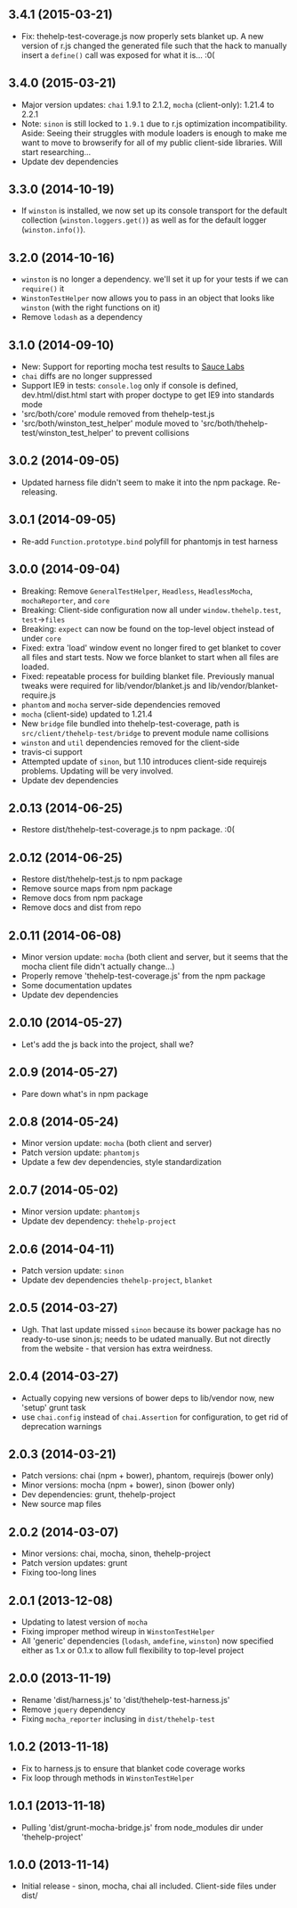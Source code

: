 ## 3.4.1 (2015-03-21)

* Fix: thehelp-test-coverage.js now properly sets blanket up. A new version of r.js changed the generated file such that the hack to manually insert a `define()` call was exposed for what it is... :0(

## 3.4.0 (2015-03-21)

* Major version updates: `chai` 1.9.1 to 2.1.2, `mocha` (client-only): 1.21.4 to 2.2.1
* Note: `sinon` is still locked to `1.9.1` due to r.js optimization incompatibility. Aside: Seeing their struggles with module loaders is enough to make me want to move to browserify for all of my public client-side libraries. Will start researching...
* Update dev dependencies

## 3.3.0 (2014-10-19)

* If `winston` is installed, we now set up its console transport for the default collection (`winston.loggers.get()`) as well as for the default logger (`winston.info()`).

## 3.2.0 (2014-10-16)

* `winston` is no longer a dependency. we'll set it up for your tests if we can `require()` it
* `WinstonTestHelper` now allows you to pass in an object that looks like `winston` (with the right functions on it)
* Remove `lodash` as a dependency

## 3.1.0 (2014-09-10)

* New: Support for reporting mocha test results to [Sauce Labs](http://saucelabs.com)
* `chai` diffs are no longer suppressed
* Support IE9 in tests: `console.log` only if console is defined, dev.html/dist.html start with proper doctype to get IE9 into standards mode
* 'src/both/core' module removed from thehelp-test.js
* 'src/both/winston_test_helper' module moved to 'src/both/thehelp-test/winston_test_helper' to prevent collisions

## 3.0.2 (2014-09-05)

* Updated harness file didn't seem to make it into the npm package. Re-releasing.

## 3.0.1 (2014-09-05)

* Re-add `Function.prototype.bind` polyfill for phantomjs in test harness

## 3.0.0 (2014-09-04)

* Breaking: Remove `GeneralTestHelper`, `Headless`, `HeadlessMocha`, `mochaReporter`, and `core`
* Breaking: Client-side configuration now all under `window.thehelp.test`, `test`->`files`
* Breaking: `expect` can now be found on the top-level object instead of under `core`
* Fixed: extra 'load' window event no longer fired to get blanket to cover all files and start tests. Now we force blanket to start when all files are loaded.
* Fixed: repeatable process for building blanket file. Previously manual tweaks were required for lib/vendor/blanket.js and lib/vendor/blanket-require.js
* `phantom` and `mocha` server-side dependencies removed
* `mocha` (client-side) updated to 1.21.4
* New `bridge` file bundled into thehelp-test-coverage, path is `src/client/thehelp-test/bridge` to prevent module name collisions
* `winston` and `util` dependencies removed for the client-side
* travis-ci support
* Attempted update of `sinon`, but 1.10 introduces client-side requirejs problems. Updating will be very involved.
* Update dev dependencies

## 2.0.13 (2014-06-25)

* Restore dist/thehelp-test-coverage.js to npm package. :0(

## 2.0.12 (2014-06-25)

* Restore dist/thehelp-test.js to npm package
* Remove source maps from npm package
* Remove docs from npm package
* Remove docs and dist from repo

## 2.0.11 (2014-06-08)

* Minor version update: `mocha` (both client and server, but it seems that the mocha client file didn't actually change...)
* Properly remove 'thehelp-test-coverage.js' from the npm package
* Some documentation updates
* Update dev dependencies

## 2.0.10 (2014-05-27)

* Let's add the js back into the project, shall we?

## 2.0.9 (2014-05-27)

* Pare down what's in npm package

## 2.0.8 (2014-05-24)

* Minor version update: `mocha` (both client and server)
* Patch version update: `phantomjs`
* Update a few dev dependencies, style standardization

## 2.0.7 (2014-05-02)

* Minor version update: `phantomjs`
* Update dev dependency: `thehelp-project`

## 2.0.6 (2014-04-11)

* Patch version update: `sinon`
* Update dev dependencies `thehelp-project`, `blanket`

## 2.0.5 (2014-03-27)

* Ugh. That last update missed `sinon` because its bower package has no ready-to-use sinon.js; needs to be udated manually. But not directly from the website - that version has extra weirdness.

## 2.0.4 (2014-03-27)

* Actually copying new versions of bower deps to lib/vendor now, new 'setup' grunt task
* use `chai.config` instead of `chai.Assertion` for configuration, to get rid of deprecation warnings

## 2.0.3 (2014-03-21)

* Patch versions: chai (npm + bower), phantom, requirejs (bower only)
* Minor versions: mocha (npm + bower), sinon (bower only)
* Dev dependencies: grunt, thehelp-project
* New source map files

## 2.0.2 (2014-03-07)

* Minor versions: chai, mocha, sinon, thehelp-project
* Patch version updates: grunt
* Fixing too-long lines

## 2.0.1 (2013-12-08)

* Updating to latest version of `mocha`
* Fixing improper method wireup in `WinstonTestHelper`
* All 'generic' dependencies (`lodash`, `amdefine`, `winston`) now specified either as 1.x or 0.1.x to allow full flexibility to top-level project

## 2.0.0 (2013-11-19)

* Rename 'dist/harness.js' to 'dist/thehelp-test-harness.js'
* Remove `jquery` dependency
* Fixing `mocha_reporter` inclusing in `dist/thehelp-test`

## 1.0.2 (2013-11-18)

* Fix to harness.js to ensure that blanket code coverage works
* Fix loop through methods in `WinstonTestHelper`

## 1.0.1 (2013-11-18)

* Pulling 'dist/grunt-mocha-bridge.js' from node_modules dir under 'thehelp-project'

## 1.0.0 (2013-11-14)

* Initial release - sinon, mocha, chai all included. Client-side files under dist/
